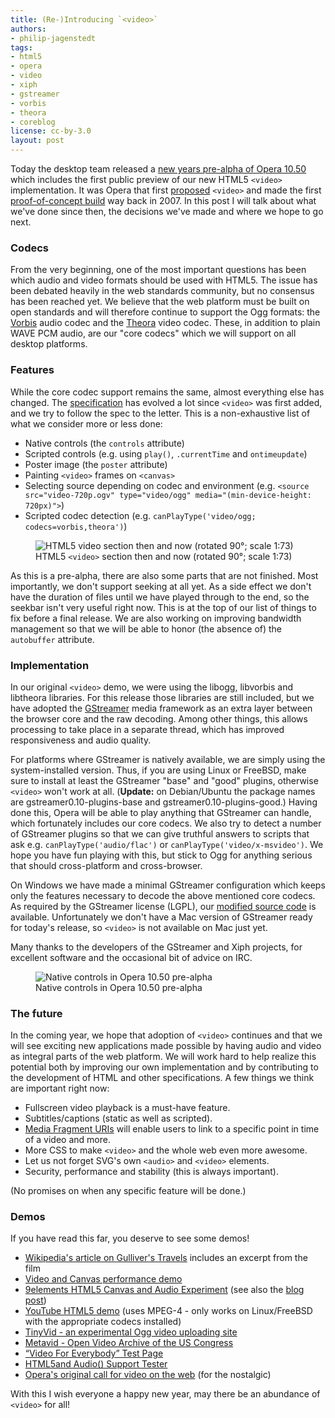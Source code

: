 ```yaml
---
title: (Re-)Introducing `<video>`
authors:
- philip-jagenstedt
tags:
- html5
- opera
- video
- xiph
- gstreamer
- vorbis
- theora
- coreblog
license: cc-by-3.0
layout: post
---
```


Today the desktop team released a [new years pre-alpha of Opera 10.50](http://my.opera.com/desktopteam/blog/happy-new-year) which includes the first public preview of our new HTML5 `<video>` implementation. It was Opera that first [proposed](http://lists.whatwg.org/pipermail/whatwg-whatwg.org/2007-February/009702.html) `<video>` and made the first [proof-of-concept build](http://people.opera.com/howcome/2007/video/) way back in 2007. In this post I will talk about what we've done since then, the decisions we've made and where we hope to go next.

### Codecs

From the very beginning, one of the most important questions has been which audio and video formats should be used with HTML5. The issue has been debated heavily in the web standards community, but no consensus has been reached yet. We believe that the web platform must be built on open standards and will therefore continue to support the Ogg formats: the [Vorbis](http://www.vorbis.com/) audio codec and the [Theora](http://theora.org/) video codec. These, in addition to plain WAVE PCM audio, are our "core codecs" which we will support on all desktop platforms.

### Features

While the core codec support remains the same, almost everything else has changed. The [specification](http://www.whatwg.org/specs/web-apps/current-work/multipage/video.html) has evolved a lot since `<video>` was first added, and we try to follow the spec to the letter. This is a non-exhaustive list of what we consider more or less done:

* Native controls (the `controls` attribute)
* Scripted controls (e.g. using `play()`, `.currentTime` and `ontimeupdate`)
* Poster image (the `poster` attribute)
* Painting `<video>` frames on `<canvas>`
* Selecting source depending on codec and environment (e.g. `<source src="video-720p.ogv" type="video/ogg" media="(min-device-height: 720px)">`)
* Scripted codec detection (e.g. `canPlayType('video/ogg; codecs=vorbis,theora')`)

<figure class="figure" id="figure-1">
	<img src="{{ page.id }}/html5-video-spec-length.png" alt="HTML5 video section then and now (rotated 90°; scale 1:73)" class="figure__media">
	<figcaption class="figure__caption">HTML5 <code>&lt;video></code> section then and now (rotated 90°; scale 1:73)</figcaption>
</figure>

As this is a pre-alpha, there are also some parts that are not finished. Most importantly, we don't support seeking at all yet. As a side effect we don't have the duration of files until we have played through to the end, so the seekbar isn't very useful right now. This is at the top of our list of things to fix before a final release. We are also working on improving bandwidth management so that we will be able to honor (the absence of) the `autobuffer` attribute.

### Implementation

In our original `<video>` demo, we were using the libogg, libvorbis and libtheora libraries. For this release those libraries are still included, but we have adopted the [GStreamer](http://gstreamer.freedesktop.org/) media framework as an extra layer between the browser core and the raw decoding. Among other things, this allows processing to take place in a separate thread, which has improved responsiveness and audio quality.

For platforms where GStreamer is natively available, we are simply using the system-installed version. Thus, if you are using Linux or FreeBSD, make sure to install at least the GStreamer "base" and "good" plugins, otherwise `<video>` won't work at all. (**Update:** on Debian/Ubuntu the package names are gstreamer0.10-plugins-base and gstreamer0.10-plugins-good.) Having done this, Opera will be able to play anything that GStreamer can handle, which fortunately includes our core codecs. We also try to detect a number of GStreamer plugins so that we can give truthful answers to scripts that ask e.g. `canPlayType('audio/flac')` or `canPlayType('video/x-msvideo')`. We hope you have fun playing with this, but stick to Ogg for anything serious that should cross-platform and cross-browser.

On Windows we have made a minimal GStreamer configuration which keeps only the features necessary to decode the above mentioned core codecs. As required by the GStreamer license (LGPL), our [modified source code](http://sourcecode.opera.com/gstreamer/) is available. Unfortunately we don't have a Mac version of GStreamer ready for today's release, so `<video>` is not available on Mac just yet.

Many thanks to the developers of the GStreamer and Xiph projects, for excellent software and the occasional bit of advice on IRC.

<figure class="figure" id="figure-2">
	<img src="{{ page.id }}/video-controls.png" alt="Native controls in Opera 10.50 pre-alpha" class="figure__media">
	<figcaption class="figure__caption">Native controls in Opera 10.50 pre-alpha</figcaption>
</figure>

### The future

In the coming year, we hope that adoption of `<video>` continues and that we will see exciting new applications made possible by having audio and video as integral parts of the web platform. We will work hard to help realize this potential both by improving our own implementation and by contributing to the development of HTML and other specifications. A few things we think are important right now:

* Fullscreen video playback is a must-have feature.
* Subtitles/captions (static as well as scripted).
* [Media Fragment URIs](http://www.w3.org/TR/media-frags/) will enable users to link to a specific point in time of a video and more.
* More CSS to make `<video>` and the whole web even more awesome.
* Let us not forget SVG's own `<audio>` and `<video>` elements.
* Security, performance and stability (this is always important).

(No promises on when any specific feature will be done.)

### Demos

If you have read this far, you deserve to see some demos!

* [Wikipedia's article on Gulliver's Travels](http://en.wikipedia.org/w/index.php?title=Gulliver%27s_Travels_(film)&direction=next&oldid=329469376#History) includes an excerpt from the film
* [Video and Canvas performance demo](http://people.freedesktop.org/~company/stuff/video-demo.html)
* [9elements HTML5 Canvas and Audio Experiment](http://9elements.com/io/projects/html5/canvas/) (see also the [blog post](http://9elements.com/io/?p=153))
* [YouTube HTML5 demo](http://www.youtube.com/html5) (uses MPEG-4 - only works on Linux/FreeBSD with the appropriate codecs installed)
* [TinyVid - an experimental Ogg video uploading site](http://tinyvid.tv/)
* [Metavid - Open Video Archive of the US Congress](http://metavid.org/)
* [“Video For Everybody” Test Page](http://camendesign.com/code/files/video_for_everybody/test.html)
* [HTML5and Audio() Support Tester](http://www.happyworm.com/jquery/jplayer/HTML5.Audio.Support/)
* [Opera's original call for video on the web](http://dev.opera.com/articles/view/a-call-for-video-on-the-web-opera-vid/) (for the nostalgic)

With this I wish everyone a happy new year, may there be an abundance of `<video>` for all!
